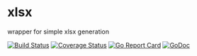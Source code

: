 # xlsx
wrapper for simple xlsx generation

[![Build Status](https://travis-ci.org/lovego/xlsx.svg?branch=master)](https://travis-ci.org/lovego/xlsx)
[![Coverage Status](https://img.shields.io/coveralls/github/lovego/xlsx/master.svg)](https://coveralls.io/github/lovego/xlsx?branch=master)
[![Go Report Card](https://goreportcard.com/badge/github.com/lovego/xlsx)](https://goreportcard.com/report/github.com/lovego/xlsx)
[![GoDoc](https://godoc.org/github.com/lovego/xlsx?status.svg)](https://godoc.org/github.com/lovego/xlsx)
